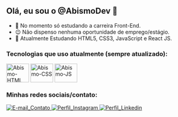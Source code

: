 ## Olá, eu sou o @AbismoDev 👋

- 🔭 No momento só estudando a carreira Front-End.
- 😉 Não dispenso nenhuma oportunidade de emprego/estágio.
- 🌱 Atualmente Estudando HTML5, CSS3, JavaScript e React JS.

### Tecnologias que uso atualmente (sempre atualizado):

<!-- Icons das Tecnologias que uso -->
<div style="display: inline-block">
  <img align="center" title="HTML5" alt="Abismo-HTML" height="50" width="60" src="https://cdn.jsdelivr.net/gh/devicons/devicon/icons/html5/html5-original.svg"/>
  <img align="center" title="CSS3" alt="Abismo-CSS" height="50" width="60" src="https://cdn.jsdelivr.net/gh/devicons/devicon/icons/css3/css3-original.svg"/>
  <img align="center" title="JavaScript" alt="Abismo-JS" height="50" width="60" src="https://cdn.jsdelivr.net/gh/devicons/devicon/icons/javascript/javascript-original.svg"/>
</div>
<!---->

### Minhas redes sociais/contato:

<!-- Icons de contato -->
<div>
  <a href="mailto:contato@abismodev.com" target="_blank">
    <img title="E-mail de contato" alt="E-mail_Contato" src="https://img.shields.io/badge/Gmail-D14836?style=for-the-badge&logo=gmail&logoColor=white">
  </a>
  <a href="https://www.instagram.com/welli.18" target="_blank">
    <img title="Instagram" alt="Perfil_Instagram" src="https://img.shields.io/badge/Instagram-E4405F?style=for-the-badge&logo=instagram&logoColor=white">
  </a>
  <a href="https://www.linkedin.com/in/abismodev/">
    <img title="Meu Linkedin" alt="Perfil_Linkedin" src="https://img.shields.io/badge/LinkedIn-0077B5?style=for-the-badge&logo=linkedin&logoColor=white">
  </a>
</div>
<!---->

<br>

<!-- Aqui fica os stats
<div>
  <img height="180em" align="center" src="https://github-readme-stats.vercel.app/api?username=abismodev&&show_icons=true&theme=radical" />
  <img height="180em" align="center" src="https://github-readme-stats.vercel.app/api/top-langs/?username=abismodev&layout=compact&theme=radical" />
</div>
-->
